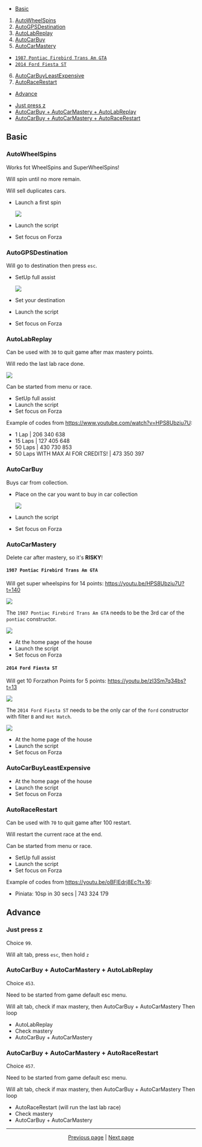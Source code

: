 * [Basic](#basic)

1. [AutoWheelSpins](#autowheelspins)
2. [AutoGPSDestination](#autogpsdestination)
3. [AutoLabReplay](#autolabreplay)
4. [AutoCarBuy](#autocarbuy)
5. [AutoCarMastery](#autocarmastery)
  - [`1987 Pontiac Firebird Trans Am GTA`](#1987-pontiac-firebird-trans-am-gta)
  - [`2014 Ford Fiesta ST`](#2014-ford-fiesta-st)
6. [AutoCarBuyLeastExpensive](#autocarbuyleastexpensive)
7. [AutoRaceRestart](#autoracerestart)

* [Advance](#advance)

- [Just press z](#just-press-z)
- [AutoCarBuy + AutoCarMastery + AutoLabReplay](#autocarbuy--autocarmastery--autolabreplay)
- [AutoCarBuy + AutoCarMastery + AutoRaceRestart](#autocarbuy--autocarmastery--autoracerestart)

## Basic

### AutoWheelSpins

Works fot WheelSpins and SuperWheelSpins!

Will spin until no more remain.

Will sell duplicates cars.

- Launch a first spin

  ![](https://user-images.githubusercontent.com/7203617/143293552-aab176f5-2a37-46ff-b417-a757b2ba81a9.jpg)

- Launch the script
- Set focus on Forza

### AutoGPSDestination

Will go to destination then press `esc`.

- SetUp full assist

  ![](https://user-images.githubusercontent.com/7203617/143285703-30f8c0ee-c8d8-42b8-aaa9-06734fde6ffc.jpg)

- Set your destination
- Launch the script
- Set focus on Forza

### AutoLabReplay

Can be used with `30` to quit game after max mastery points.

Will redo the last lab race done.

![](https://user-images.githubusercontent.com/7203617/143293466-835bca70-004b-498b-853d-511cf2d6b6b7.jpg)

Can be started from menu or race.

- SetUp full assist
- Launch the script
- Set focus on Forza

Example of codes from <https://www.youtube.com/watch?v=HPS8Ubziu7U>:

- 1 Lap | 206 340 638
- 15 Laps | 127 405 648
- 50 Laps | 430 730 853
- 50 Laps WITH MAX AI FOR CREDITS! | 473 350 397 

### AutoCarBuy

Buys car from collection.

- Place on the car you want to buy in car collection

  ![](https://user-images.githubusercontent.com/7203617/143294156-0c9c793d-3cbb-4f04-8396-8de6423ba5d0.jpg)

- Launch the script
- Set focus on Forza

### AutoCarMastery

Delete car after mastery, so it's **RISKY**!

#### `1987 Pontiac Firebird Trans Am GTA`

Will get super wheelspins for 14 points: <https://youtu.be/HPS8Ubziu7U?t=140>

![](https://user-images.githubusercontent.com/7203617/143293559-7a901f3e-0450-44e4-a45e-4924d5381356.jpg)

The `1987 Pontiac Firebird Trans Am GTA` needs to be the 3rd car of the `pontiac` constructor.

![](https://user-images.githubusercontent.com/7203617/143285495-8d88e725-64ee-4261-95fb-240b96b28ebe.jpg)

- At the home page of the house
- Launch the script
- Set focus on Forza

#### `2014 Ford Fiesta ST`

Will get 10 Forzathon Points for 5 points: <https://youtu.be/zI3Sm7q34bs?t=13>

![](https://user-images.githubusercontent.com/7203617/143456768-e4c6a39d-ba7a-4391-85a6-c9f86ab28713.png)

The `2014 Ford Fiesta ST` needs to be the only car of the `ford` constructor with filter `B` and `Hot Hatch`.

![](https://user-images.githubusercontent.com/7203617/143456955-41545796-77b0-4227-b962-1b2350aeae4c.png)

- At the home page of the house
- Launch the script
- Set focus on Forza

### AutoCarBuyLeastExpensive

- At the home page of the house
- Launch the script
- Set focus on Forza

### AutoRaceRestart

Can be used with `70` to quit game after 100 restart.

Will restart the current race at the end.

Can be started from menu or race.

- SetUp full assist
- Launch the script
- Set focus on Forza

Example of codes from <https://youtu.be/oBFlEdrj8Ec?t=16>:

- Piniata: 10sp in 30 secs | 743 324 179

## Advance

### Just press z

Choice `99`.

Will alt tab, press `esc`, then hold `z`

### AutoCarBuy + AutoCarMastery + AutoLabReplay

Choice `453`.

Need to be started from game default esc menu.

Will alt tab, check if max mastery, then AutoCarBuy + AutoCarMastery
Then loop
- AutoLabReplay
- Check mastery
- AutoCarBuy + AutoCarMastery

### AutoCarBuy + AutoCarMastery + AutoRaceRestart

Choice `457`.

Need to be started from game default esc menu.

Will alt tab, check if max mastery, then AutoCarBuy + AutoCarMastery
Then loop
- AutoRaceRestart (will run the last lab race)
- Check mastery
- AutoCarBuy + AutoCarMastery

<hr>

<div align="center">
<a href="https://github.com/kevingrillet/Py-ForzaHorizon5-Tools/wiki/Requirements">Previous page</a>
|
<a href="https://github.com/kevingrillet/Py-ForzaHorizon5-Tools/wiki/Sources">Next page</a>
</div>
